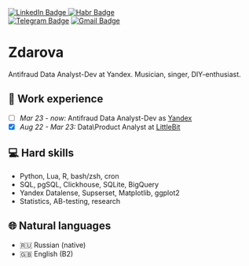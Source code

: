 <img src="https://komarev.com/ghpvc/?username=MustDie-green&style=flat-square&color=gray" alt=""/>

<div id="badges"  align="left">
<a href="https://www.linkedin.com/in/valerii-arzhanov-429744216/"><img src="https://img.shields.io/badge/LinkedIn-gray?style=for-the-badge&logo=linkedin&logoColor=white" alt="LinkedIn Badge"/>
<a href="https://career.habr.com/mustdieee"><img src="https://img.shields.io/badge/Habr-gray?style=for-the-badge&logo=habr&logoColor=white" alt="Habr Badge"/></a>
</div>

<div id="badges"  align="left">
<a href="https://t.me/mustdie_green"><img src="https://img.shields.io/badge/Telegram-gray?style=for-the-badge&logo=telegram&logoColor=white" alt="Telegram Badge"/></a>
<a href="mailto:v.s.arzhanov@gmail.com"><img src="https://img.shields.io/badge/Gmail-gray?style=for-the-badge&logo=gmail&logoColor=white" alt="Gmail Badge"/></a>
</div>

<h1 align="left">
Zdarova
</h1>

<div align="left">Antifraud Data Analyst-Dev at Yandex. Musician, singer, DIY-enthusiast.</div>

## :briefcase: Work experience

- [ ] *Mar 23 - now:* Antifraud Data Analyst-Dev as [Yandex](https://ya.ru/)
- [x] *Aug 22 - Mar 23:* Data\Product Analyst at [LittleBit](https://littlebit.games/) 

## :computer: Hard skills
- Python, Lua, R, bash/zsh, cron
- SQL, pgSQL, Clickhouse, SQLite, BigQuery
- Yandex Datalense, Supserset, Matplotlib, ggplot2
- Statistics, AB-testing, research

## :globe_with_meridians: Natural languages

- :ru: Russian (native)
- :uk: English (B2)

<!-- 
## :bar_chart: GitHub stats

[![GitHub Streak](http://github-readme-streak-stats.herokuapp.com?user=thebellhead&theme=dark&background=000000)](https://git.io/streak-stats)

[![Top Langs](https://github-readme-stats.vercel.app/api/top-langs/?username=thebellhead&hide=jupyter%20notebook,tex,postscript,vim%20script,html,css&layout=compact&theme=vision-friendly-dark)](https://github.com/anuraghazra/github-readme-stats)
-->
